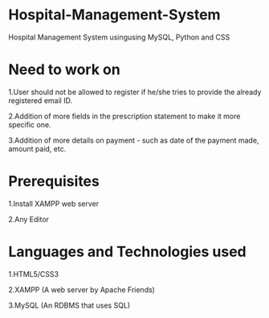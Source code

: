 # Hospital-Management-System 

Hospital Management System usingusing MySQL, Python and CSS

# Need to work on
1.User should not be allowed to register if he/she tries to provide the already registered email ID.  

2.Addition of more fields in the prescription statement to make it more specific one.  

3.Addition of more details on payment - such as date of the payment made, amount paid, etc.

# Prerequisites
1.Install XAMPP web server  

2.Any Editor

# Languages and Technologies used
1.HTML5/CSS3  

2.XAMPP (A web server by Apache Friends)  

3.MySQL (An RDBMS that uses SQL)
